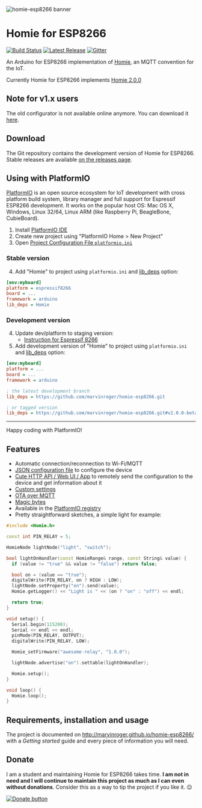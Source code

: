 ![homie-esp8266 banner](banner.png)

Homie for ESP8266
=================

[![Build Status](https://img.shields.io/circleci/project/github/marvinroger/homie-esp8266/develop.svg?style=flat-square)](https://circleci.com/gh/marvinroger/homie-esp8266) [![Latest Release](https://img.shields.io/badge/release-v2.0.0-yellow.svg?style=flat-square)](https://github.com/marvinroger/homie-esp8266/releases) [![Gitter](https://img.shields.io/gitter/room/Homie/ESP8266.svg?style=flat-square)](https://gitter.im/homie-iot/ESP8266)

An Arduino for ESP8266 implementation of [Homie](https://github.com/marvinroger/homie), an MQTT convention for the IoT.

Currently Homie for ESP8266 implements [Homie 2.0.0](https://github.com/marvinroger/homie/releases/tag/v2.0.0)

## Note for v1.x users

The old configurator is not available online anymore. You can download it [here](https://github.com/marvinroger/homie-esp8266/releases/download/v1.5.0/homie-esp8266-v1-setup.zip).

## Download

The Git repository contains the development version of Homie for ESP8266. Stable releases are available [on the releases page](https://github.com/marvinroger/homie-esp8266/releases).

## Using with PlatformIO

[PlatformIO](http://platformio.org) is an open source ecosystem for IoT development with cross platform build system, library manager and full support for Espressif ESP8266 development. It works on the popular host OS: Mac OS X, Windows, Linux 32/64, Linux ARM (like Raspberry Pi, BeagleBone, CubieBoard).

1. Install [PlatformIO IDE](http://platformio.org/platformio-ide)
2. Create new project using "PlatformIO Home > New Project"
3. Open [Project Configuration File `platformio.ini`](http://docs.platformio.org/page/projectconf.html)

### Stable version

4. Add "Homie" to project using `platformio.ini` and [lib_deps](http://docs.platformio.org/page/projectconf/section_env_library.html#lib-deps) option:
```ini
[env:myboard]
platform = espressif8266
board = ...
framework = arduino
lib_deps = Homie
```

### Development version

4. Update dev/platform to staging version:
   - [Instruction for Espressif 8266](http://docs.platformio.org/en/latest/platforms/espressif8266.html#using-arduino-framework-with-staging-version)
5. Add development version of "Homie" to project using `platformio.ini` and [lib_deps](http://docs.platformio.org/page/projectconf/section_env_library.html#lib-deps) option:
```ini
[env:myboard]
platform = ...
board = ...
framework = arduino

; the latest development branch
lib_deps = https://github.com/marvinroger/homie-esp8266.git

; or tagged version
lib_deps = https://github.com/marvinroger/homie-esp8266.git#v2.0.0-beta.2
```

-----
Happy coding with PlatformIO!

## Features

* Automatic connection/reconnection to Wi-Fi/MQTT
* [JSON configuration file](http://marvinroger.github.io/homie-esp8266/docs/develop/configuration/json-configuration-file) to configure the device
* [Cute HTTP API / Web UI / App](http://marvinroger.github.io/homie-esp8266/docs/develop/configuration/http-json-api) to remotely send the configuration to the device and get information about it
* [Custom settings](http://marvinroger.github.io/homie-esp8266/docs/develop/advanced-usage/custom-settings)
* [OTA over MQTT](http://marvinroger.github.io/homie-esp8266/docs/develop/others/ota-configuration-updates)
* [Magic bytes](http://marvinroger.github.io/homie-esp8266/docs/develop/advanced-usage/magic-bytes)
* Available in the [PlatformIO registry](http://platformio.org/#!/lib/show/555/Homie)
* Pretty straightforward sketches, a simple light for example:

```c++
#include <Homie.h>

const int PIN_RELAY = 5;

HomieNode lightNode("light", "switch");

bool lightOnHandler(const HomieRange& range, const String& value) {
  if (value != "true" && value != "false") return false;

  bool on = (value == "true");
  digitalWrite(PIN_RELAY, on ? HIGH : LOW);
  lightNode.setProperty("on").send(value);
  Homie.getLogger() << "Light is " << (on ? "on" : "off") << endl;

  return true;
}

void setup() {
  Serial.begin(115200);
  Serial << endl << endl;
  pinMode(PIN_RELAY, OUTPUT);
  digitalWrite(PIN_RELAY, LOW);

  Homie_setFirmware("awesome-relay", "1.0.0");

  lightNode.advertise("on").settable(lightOnHandler);

  Homie.setup();
}

void loop() {
  Homie.loop();
}
```

## Requirements, installation and usage

The project is documented on http://marvinroger.github.io/homie-esp8266/ with a *Getting started* guide and every piece of information you will need.

## Donate

I am a student and maintaining Homie for ESP8266 takes time. **I am not in need and I will continue to maintain this project as much as I can even without donations**. Consider this as a way to tip the project if you like it. :wink:

[![Donate button](https://www.paypal.com/en_US/i/btn/btn_donateCC_LG.gif)](https://www.paypal.com/cgi-bin/webscr?cmd=_s-xclick&hosted_button_id=JSGTYJPMNRC74)
